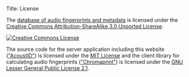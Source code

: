 Title: License

The [database of audio fingerprints and metadata][db] is licensed under the
[Creative Commons Attribution-ShareAlike 3.0 Unported License][cc].

[![Creative Commons License](http://i.creativecommons.org/l/by-sa/3.0/88x31.png)][cc]

The source code for the server application including this website
(["AcoustID"][server]) is licensed under the [MIT License][mit]
and the client library for calculating audio fingerprints (["Chromaprint"][fp])
is licensed under the [GNU Lesser General Public License 2.1][lgpl2].

[db]: http://acoustid.org/database
[cc]: http://creativecommons.org/licenses/by-sa/3.0/
[server]: http://acoustid.org/server
[fp]: http://acoustid.org/chromaprint
[gpl3]: http://www.gnu.org/licenses/gpl-3.0.html
[lgpl2]: http://www.gnu.org/licenses/lgpl-2.1.html
[mit]: http://creativecommons.org/licenses/MIT/
